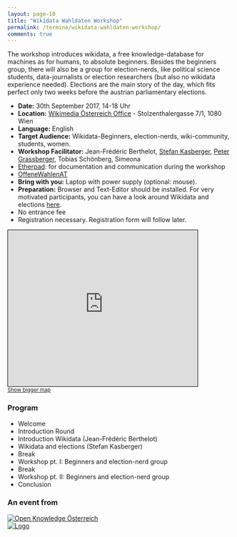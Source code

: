 ```yaml
---
layout: page-10
title: "Wikidata Wahldaten Workshop"
permalink: /termine/wikidata-wahldaten-workshop/
comments: true
---
```


<div class="row col-xs-12 col-md-8">
<p>The workshop introduces wikidata, a free knowledge-database for machines as for humans, to absolute beginners. Besides the beginners group, there will also be a group for election-nerds, like political science students, data-journalists or election researchers (but also no wikidata experience needed). Elections are the main story of the day, which fits perfect only two weeks before the austrian parliamentary elections.</p>

<ul>
<li><strong>Date:</strong> 30th September 2017, 14-18 Uhr</li>
<li><strong>Location:</strong> <a href="https://wikimedia.at/" title="Wikimedia Österreich">Wikimedia Österreich Office</a> - Stolzenthalergasse 7/1, 1080 Wien</li>
<li><strong>Language:</strong> English</li>
<li><strong>Target Audience:</strong> Wikidata-Beginners, election-nerds, wiki-community, students, women.</li>
<li><strong>Workshop Facilitator:</strong> Jean-Frédéric Berthelot, <a href="http://stefankasberger.eu" title="Website">Stefan Kasberger</a>, <a href="http://petergrassberger.com/" title="Peter Grassberger">Peter Grassberger</a>, Tobias Schönberg, Simeona</li>
<li><a href="http://pad.okfn.org/p/OffeneWahlenAT-Wikidata" title="Etherpad">Etherpad</a>: for documentation and communication during the workshop</li>
<li><a href="https://twitter.com/search?f=tweets&q=%23OffeneWahlenAT&src=typd" title="OffeneWahlenAT"><i class="fa fa-hashtag" aria-hidden="true"></i>OffeneWahlenAT</a></li>
<li><strong>Bring with you:</strong> Laptop with power supply (optional: mouse).</li>
<li><strong>Preparation:</strong> Browser and Text-Editor should be installed. For very motivated participants, you can have a look around Wikidata and elections <a href="https://github.com/OKFNat/offenewahlen-wikidata" title="Wikidata Repo">here</a>.</li>
<li>No entrance fee</li>
<li>Registration necessary. Registration form will follow later.</li>
</ul>
</div>

<div class="col-xs-12 col-sm-4">
<iframe width="425" height="350" frameborder="0" scrolling="no" marginheight="0" marginwidth="0" src="http://www.openstreetmap.org/export/embed.html?bbox=16.327593326568607%2C48.201508950417534%2C16.355917453765873%2C48.21606612802778&amp;layer=mapnik&amp;marker=48.20878805645797%2C16.341755390167236" style="border: 1px solid black"></iframe><br/><small><a href="http://www.openstreetmap.org/?mlat=48.2088&amp;mlon=16.3418#map=16/48.2088/16.3418">Show bigger map</a></small>
</div>

<div class="col-xs-12">
	<h3>Program</h3>
	<ul>
		<li>Welcome</li>
		<li>Introduction Round</li>
		<li>Introduction Wikidata (Jean-Frédéric Berthelot)</li>
		<li>Wikidata and elections (Stefan Kasberger)</li>
		<li>Break</li>
		<li>Workshop pt. I: Beginners and election-nerd group</li>
		<li>Break</li>
		<li>Workshop pt. II: Beginners and election-nerd group</li>
		<li>Conclusion</li>
	</ul>
</div>

<!--<a href="/termine/wikidata-workshop/doku" title="Workshop Documentation & Resources"><button class="button-primary">Workshop Documentation & Resources</button></a>-->

<div class="partner row col-xs-12">
<h3>An event from</h3>
<div class="col-xs-12 col-sm-6"><a class="logo ok-at" href="http://okfn.at" title="Open Knowledge Österreich"><img class="logo" src="{{ site.staticurl }}logos/logo-ok-at.svg" alt="Open Knowledge Österreich" /></a></div><div class="col-xs-12 col-sm-6"><a class="logo wm-at" title="Wikimedia Österreich" href="https://wikimedia.at/"><img src="{{ site.staticurl }}logos/wm-at_flach.svg" alt="Logo" /></a></div>

</div>

